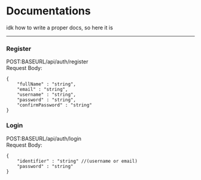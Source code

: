# Documentations
idk how to write a proper docs, so here it is
___
### Register

POST:BASEURL/api/auth/register \
Request Body:
```
{
    "fullName" : "string",
    "email" : "string",
    "username" : "string",
    "password" : "string",
    "confirmPassword" : "string"
}
```

### Login 

POST:BASEURL/api/auth/login \
Request Body:
```
{
    "identifier" : "string" //(username or email)
    "password" : "string"
}
```